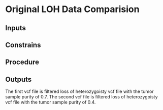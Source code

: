 # Original LOH Data Comparision

## Inputs

## Constrains

## Procedure

## Outputs


The first vcf file is filtered loss of heterozygoisty vcf file with the tumor sample purity of 0.7.
The second vcf file is filtered loss of heterozygoisty vcf file with the tumor sample purity of 0.4.
